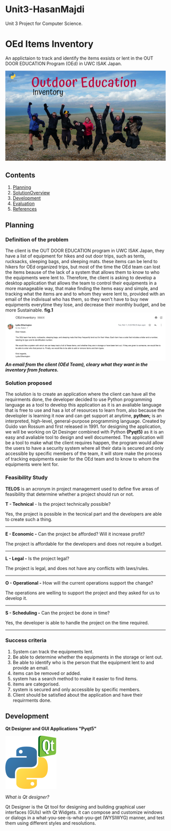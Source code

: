 # Unit3-HasanMajdi
Unit 3 Project for Computer Science. 

OEd Items Inventory 
==========================
An applictaion to track and identify the items exsists or lent in the OUT DOOR EDUCATION Program (OEd) in UWC ISAK Japan. 

![Unit3-Inventory](Cover.png)

Contents
---------
  1. [Planning](#planning)
  2. [SolutionOverview](#SolutionOverview)
  3. [Development](#development)
  4. [Evaluation](#evaluation)
  5. [References](#References)
  
  Planning
----------
### Definition of the problem 
The client is the OUT DOOR EDUCATION program in UWC ISAK Japan, they have a list of equipment for hikes and out door trips, such as tents, rucksacks, sleeping bags, and sleeping mats. these items can be lend to hikers for OEd organized trips, but most of the time the OEd team can lost the items beause of the lack of a system that allows them to know to who the equipments were lent to. Therefore, the client is asking to develop a desktop application that allows the team to control their equipments in a more manageable way, that make finding the items easy and simple, and tracking what the items are and to whom they were lent to, provided with an email of the indivisual who has them, so they won't have to buy new equipments everytime they lose, and decrease their monthly budget, and be more Sustainable. 
**fig.1** 
![Unit3-Inventory](OEdEmail.png)
***An email from the client (OEd Team), cleary what they want in the inventory from features.***

### Solution proposed
The solution is to create an application where the client can have all the requirments done, the developer decided to use Python programming language as a tool to develop this application as it is an avaliable language that is free to use and has a lot of resources to learn from, also because the developler is learning it now and can get support at anytime, **python;** is an interpreted, high-level, general-purpose programming language. Created by Guido van Rossum and first released in 1991. 
for designing the application, we will be working on Qt Desinger combined with Python **(Pyqt5)** as it is an easy and avaliable tool to design and well documented. The application will be a tool to make what the client requires happen, the program would allow the users to have a security system where all their data is secured and only accessible by specific members of the team, it will store make the process of tracking equipments easier for the OEd team and to know to whom the equipments were lent for. 


### Feasibility Study 

**TELOS** is an acronym in project management used to define five areas of feasibility that determine whether
a project should run or not. 

**T - Technical** - Is the project technically possible?

Yes, the project is possible in the tecnical part and the developers are able to create such a thing.
__________________________________________________________________________________________________________________________
**E - Economic -** Can the project be afforded? Will it increase profit?

The project is affordable for the developers and does not require a budget.
__________________________________________________________________________________________________________________________
**L - Legal -** Is the project legal?

The project is legal, and does not have any conflicts with laws/rules. 
__________________________________________________________________________________________________________________________
**O - Operational -** How will the current operations support the change?

The operations are welling to support the project and they asked for us to develop it. 
__________________________________________________________________________________________________________________________
**S - Scheduling -** Can the project be done in time?

Yes, the developer is able to handle the project on the time required. 
__________________________________________________________________________________________________________________________

### Success criteria 
1. System can track the equipments lent. 
2. Be able to determine whether the equipments in the storage or lent out. 
3. Be able to identify who is the person that the equipment lent to and provide an email. 
4. items can be removed or added.  
5. system has a search method to make it easier to find items. 
6. items are categorised. 
7. system is secured and only accessible by specific members.
8. Client should be satisfied about the application and have their requirments done.

Development 
------------
**Qt Designer and GUI Applications "Pyqt5"**

![Unit3-Inventory](python.png)

*What is Qt designer?*

Qt Designer is the Qt tool for designing and building graphical user interfaces (GUIs) with Qt Widgets. it can compose and customize windows or dialogs in a what-you-see-is-what-you-get (WYSIWYG) manner, and test them using different styles and resolutions. 


